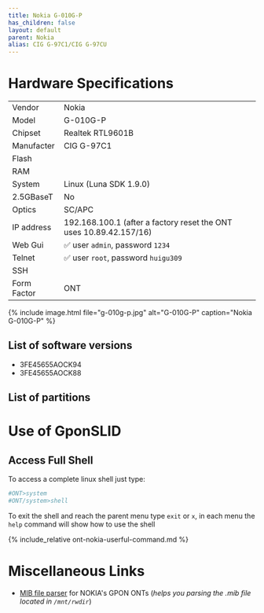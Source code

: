 ```yaml
---
title: Nokia G-010G-P
has_children: false
layout: default
parent: Nokia
alias: CIG G-97C1/CIG G-97CU
---
```


# Hardware Specifications

|             |                                                                     |
| ----------- | ------------------------------------------------------------------- |
| Vendor      | Nokia                                                               |
| Model       | G-010G-P                                                            |
| Chipset     | Realtek RTL9601B                                                    |
| Manufacter  | CIG G-97C1                                                          |
| Flash       |                                                                     |
| RAM         |                                                                     |
| System      | Linux (Luna SDK 1.9.0)                                              |
| 2.5GBaseT   | No                                                                  |
| Optics      | SC/APC                                                              |
| IP address  | 192.168.100.1  (after a factory reset the ONT uses 10.89.42.157/16) |
| Web Gui     | ✅ user `admin`, password `1234`                                    |
| Telnet      | ✅ user `root`, password `huigu309`                                 |
| SSH         |                                                                     |
| Form Factor | ONT                                                                 |

{% include image.html file="g-010g-p.jpg"  alt="G-010G-P" caption="Nokia G-010G-P" %}

## List of software versions

- 3FE45655AOCK94
- 3FE45655AOCK88

## List of partitions

# Use of GponSLID

## Access Full Shell

To access a complete linux shell just type:
```sh
#ONT>system
#ONT/system>shell
```

To exit the shell and reach the parent menu type `exit` or `x`, in each menu the `help` command will show how to use the shell

{% include_relative ont-nokia-userful-command.md %}

# Miscellaneous Links
- [MIB file parser](https://github.com/nanomad/nokia-ont-mib-parser) for NOKIA's GPON ONTs (*helps you parsing the .mib file located in `/mnt/rwdir`*)


